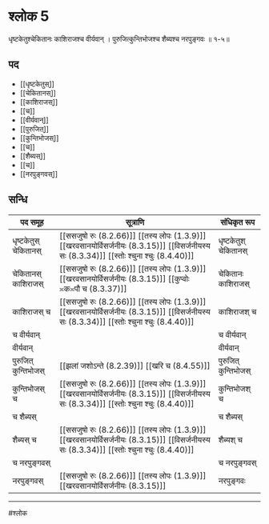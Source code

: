 # श्लोक 5

धृष्टकेतुश्चेकितानः काशिराजश्च वीर्यवान् ।
पुरुजित्कुन्तिभोजश्च शैब्यश्च नरपुङ्गवः ॥ १-५॥


## पद 

- [[धृष्टकेतुस्]]
- [[चेकितानस्]]
- [[काशिराजस्]]
- [[च]]
- [[वीर्यवान्]]
- [[पुरुजित्]]
- [[कुन्तिभोजस्]]
- [[च]]
- [[शैब्यस्]]
- [[च]]
- [[नरपुङ्गवस्]]

## सन्धि

| पद समूह | सूत्राणि | संधिकृत रूप |
| ----- | ----- | ----- |
| धृष्टकेतुस् चेकितानस् |  [[ससजुषो रुः (8.2.66)]] [[तस्य लोपः (1.3.9)]] [[खरवसानयोर्विसर्जनीयः (8.3.15)]] [[विसर्जनीयस्य सः (8.3.34)]] [[स्तोः श्चुना श्चुः (8.4.40)]] | धृष्टकेतुश् चेकितानस् |
| चेकितानस् काशिराजस् |  [[ससजुषो रुः (8.2.66)]] [[तस्य लोपः (1.3.9)]] [[खरवसानयोर्विसर्जनीयः (8.3.15)]] [[कुप्वोः ≍क≍पौ च (8.3.37)]] | चेकितानः काशिराजस् |
| काशिराजस् च |  [[ससजुषो रुः (8.2.66)]] [[तस्य लोपः (1.3.9)]] [[खरवसानयोर्विसर्जनीयः (8.3.15)]] [[विसर्जनीयस्य सः (8.3.34)]] [[स्तोः श्चुना श्चुः (8.4.40)]] | काशिराजश् च |
| च वीर्यवान् |  | च वीर्यवान् |
| वीर्यवान् |  | वीर्यवान् |
| पुरुजित् कुन्तिभोजस् |  [[झलां जशोऽन्ते (8.2.39)]] [[खरि च (8.4.55)]] | पुरुजित् कुन्तिभोजस् |
| कुन्तिभोजस् च |  [[ससजुषो रुः (8.2.66)]] [[तस्य लोपः (1.3.9)]] [[खरवसानयोर्विसर्जनीयः (8.3.15)]] [[विसर्जनीयस्य सः (8.3.34)]] [[स्तोः श्चुना श्चुः (8.4.40)]] | कुन्तिभोजश् च |
| च शैब्यस् |  | च शैब्यस् |
| शैब्यस् च |  [[ससजुषो रुः (8.2.66)]] [[तस्य लोपः (1.3.9)]] [[खरवसानयोर्विसर्जनीयः (8.3.15)]] [[विसर्जनीयस्य सः (8.3.34)]] [[स्तोः श्चुना श्चुः (8.4.40)]] | शैब्यश् च |
| च नरपुङ्गवस् |  | च नरपुङ्गवस् |
| नरपुङ्गवस् |  [[ससजुषो रुः (8.2.66)]] [[तस्य लोपः (1.3.9)]] [[खरवसानयोर्विसर्जनीयः (8.3.15)]] | नरपुङ्गवः |


---

#श्लोक